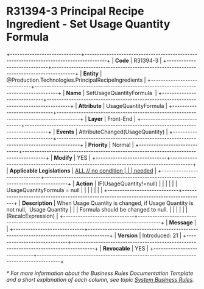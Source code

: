 ﻿---
erp.type: front-end-business-rule
erp.entity: Production.Technologies.PrincipalRecipeIngredients
---

# R31394-3 Principal Recipe Ingredient - Set Usage Quantity Formula
+-----------------------------+---------------------------------------------------------------------------------------+
| **Code**                    | R31394-3                                                                              |
+-----------------------------+---------------------------------------------------------------------------------------+
| **Entity**                  | @Production.Technologies.PrincipalRecipeIngredients                                   |
+-----------------------------+---------------------------------------------------------------------------------------+
| **Name**                    | SetUsageQuantityFormula                                                               |
+-----------------------------+---------------------------------------------------------------------------------------+
| **Attribute**               | UsageQuantityFormula                                                                  |
+-----------------------------+---------------------------------------------------------------------------------------+
| **Layer**                   | Front-End                                                                             |
+-----------------------------+---------------------------------------------------------------------------------------+
| **Events**                  | AttributeChanged(UsageQuantity)                                                       |
+-----------------------------+---------------------------------------------------------------------------------------+
| **Priority**                | Normal                                                                                |
+-----------------------------+---------------------------------------------------------------------------------------+
| **Modify**                  | YES                                                                                   |
+-----------------------------+---------------------------------------------------------------------------------------+
| **Applicable Legislations** | [ALL // no condition                                                                  |
|                             | needed](xref:applicable-legislations)                                                 |
+-----------------------------+---------------------------------------------------------------------------------------+
| **Action**                  | IF(UsageQuantity!=null)                                                               |
|                             |                                                                                       |
|                             | UsageQuantityFormula = null                                                           |
|                             |                                                                                       |
|                             |                                                                                       |
+-----------------------------+---------------------------------------------------------------------------------------+
| **Description**             | When Usage Quantity is changed, if Usage Quantity is not null,  Usage Quantity        |
|                             | Formula should be changed to null.                                                    |
|                             |                                                                                       |
|                             | (RecalcExpression)                                                                    |
+-----------------------------+---------------------------------------------------------------------------------------+
| **Message**                 |                                                                                       |
+-----------------------------+---------------------------------------------------------------------------------------+
| **Version**                 | Introduced: 21                                                                        |
+-----------------------------+---------------------------------------------------------------------------------------+
| **Revocable**               | YES                                                                                   |
+-----------------------------+---------------------------------------------------------------------------------------+

*\* For more information about the Business Rules Documentation Template and a short explanation of each column, see
topic [System Business Rules](../templates/template-description-system-business-rules.md).*
